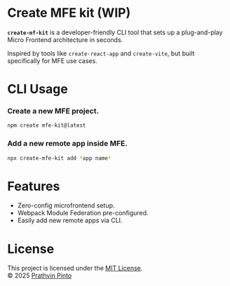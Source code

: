 # Create MFE kit (WIP)

**`create-mf-kit`** is a developer-friendly CLI tool that sets up a plug-and-play Micro Frontend architecture in seconds.

Inspired by tools like `create-react-app` and `create-vite`, but built specifically for MFE use cases.

# CLI Usage

### Create a new MFE project.

```bash
npm create mfe-kit@latest
```

### Add a new remote app inside MFE.

```bash
npx create-mfe-kit add *app name*
```

# Features

- Zero-config microfrontend setup.
- Webpack Module Federation pre-configured.
- Easily add new remote apps via CLI.

# License

This project is licensed under the [MIT License](./LICENSE).  
© 2025 [Prathvin Pinto](https://github.com/prathvinpinto)
